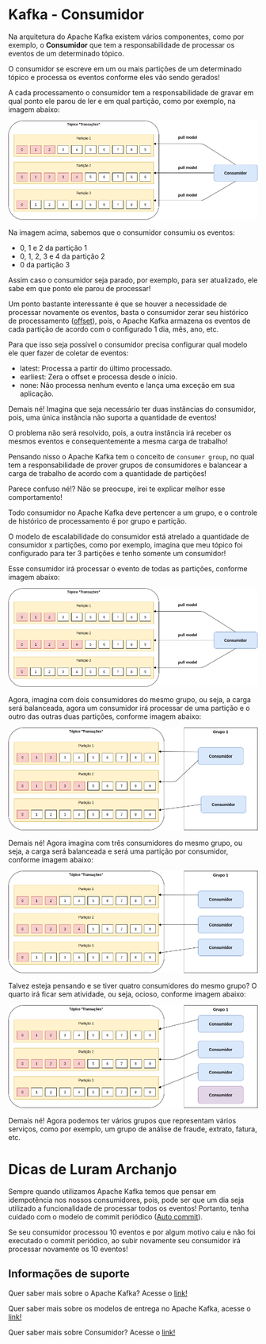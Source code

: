 # Kafka - Consumidor

Na arquitetura do Apache Kafka existem vários componentes, como por exemplo, o **Consumidor** que tem a responsabilidade 
de processar os eventos de um determinado tópico.

O consumidor se escreve em um ou mais partições de um determinado tópico e processa os eventos conforme eles vão sendo 
gerados!

A cada processamento o consumidor tem a responsabilidade de gravar em qual ponto ele parou de ler e em qual partição, 
como por exemplo, na imagem abaixo:

![alt text](../images/kafka-005.png "Apache Kafka")

Na imagem acima, sabemos que o consumidor consumiu os eventos:

- 0, 1 e 2 da partição 1
- 0, 1, 2, 3 e 4 da partição 2
- 0 da partição 3

Assim caso o consumidor seja parado, por exemplo, para ser atualizado, ele sabe em que ponto ele parou de processar!

Um ponto bastante interessante é que se houver a necessidade de processar novamente os eventos, basta o consumidor zerar 
seu histórico de processamento ([offset](https://kafka.apache.org/documentation/#auto.offset.reset)), pois, o Apache 
Kafka armazena os eventos de cada partição de acordo com o configurado 1 dia, mês, ano, etc.

Para que isso seja possível o consumidor precisa configurar qual modelo ele quer fazer de coletar de eventos:

- latest: Processa a partir do último processado.
- earliest: Zera o offset e processa desde o início.
- none: Não processa nenhum evento e lança uma exceção em sua aplicação.

Demais né! Imagina que seja necessário ter duas instâncias do consumidor, pois, uma única instância não suporta a quantidade 
de eventos!

O problema não será resolvido, pois, a outra instância irá receber os mesmos eventos e consequentemente a mesma carga de 
trabalho!

Pensando nisso o Apache Kafka tem o conceito de `consumer group`, no qual tem a responsabilidade de prover grupos de 
consumidores e balancear a carga de trabalho de acordo com a quantidade de partições!

Parece confuso né!? Não se preocupe, irei te explicar melhor esse comportamento!

Todo consumidor no Apache Kafka deve pertencer a um grupo, e o controle de histórico de processamento é por grupo e 
partição.

O modelo de escalabilidade do consumidor está atrelado a quantidade de consumidor x partições, como por exemplo, imagina que 
meu tópico foi configurado para ter 3 partições e tenho somente um consumidor!

Esse consumidor irá processar o evento de todas as partições, conforme imagem abaixo:

![alt text](../images/kafka-005.png "Apache Kafka")

Agora, imagina com dois consumidores do mesmo grupo, ou seja, a carga será balanceada, agora um consumidor irá 
processar de uma partição e o outro das outras duas partições, conforme imagem abaixo:

![alt text](../images/kafka-006.png "Apache Kafka")

Demais né! Agora imagina com três consumidores do mesmo grupo, ou seja, a carga será balanceada e será uma partição por
consumidor, conforme imagem abaixo:

![alt text](../images/kafka-007.png "Apache Kafka")

Talvez esteja pensando e se tiver quatro consumidores do mesmo grupo? O quarto irá ficar sem atividade, ou seja, ocioso,
conforme imagem abaixo:

![alt text](../images/kafka-008.png "Apache Kafka")

Demais né! Agora podemos ter vários grupos que representam vários serviços, como por exemplo, um grupo de análise de fraude, 
extrato, fatura, etc.

# Dicas de Luram Archanjo

Sempre quando utilizamos Apache Kafka temos que pensar em idempotência nos nossos consumidores, pois, pode ser que um dia 
seja utilizado a funcionalidade de processar todos os eventos! Portanto, tenha cuidado com o modelo de commit 
periódico ([Auto commit](https://kafka.apache.org/documentation/#enable.auto.commit)).

Se seu consumidor processou 10 eventos e por algum motivo caiu e não foi executado o commit periódico, ao subir novamente 
seu consumidor irá processar novamente os 10 eventos!

## Informações de suporte

Quer saber mais sobre o Apache Kafka? Acesse o [link!](https://kafka.apache.org)

Quer saber mais sobre os modelos de entrega no Apache Kafka, acesse o [link!](https://kafka.apache.org/documentation/#semantics)

Quer saber mais sobre Consumidor? Acesse o [link!](https://kafka.apache.org/documentation/#theconsumer)